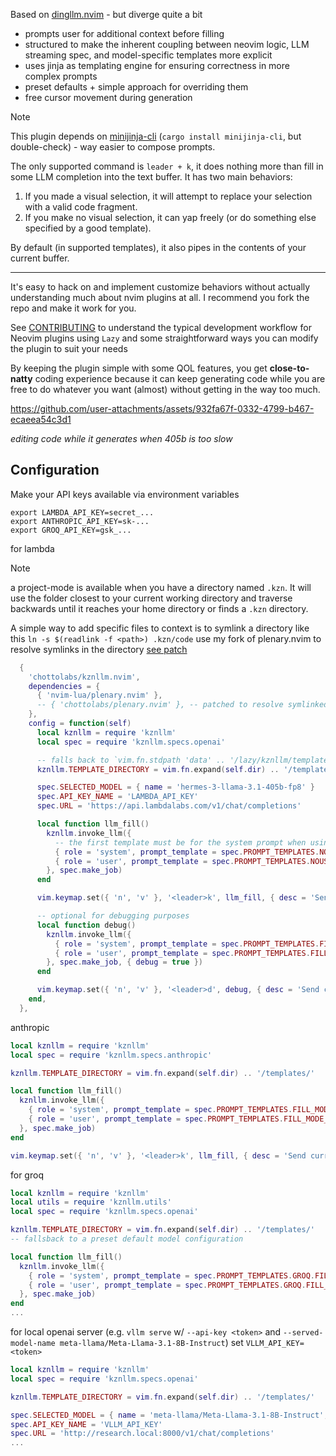 Based on [dingllm.nvim](https://github.com/yacineMTB/dingllm.nvim) - but diverge quite a bit

- prompts user for additional context before filling
- structured to make the inherent coupling between neovim logic, LLM streaming spec, and model-specific templates more explicit
- uses jinja as templating engine for ensuring correctness in more complex prompts
- preset defaults + simple approach for overriding them
- free cursor movement during generation

> [!NOTE]
> This plugin depends on [minijinja-cli](https://github.com/mitsuhiko/minijinja) (`cargo install minijinja-cli`, but double-check) - way easier to compose prompts.

The only supported command is `leader + k`, it does nothing more than fill in some LLM completion into the text buffer. It has two main behaviors:
1. If you made a visual selection, it will attempt to replace your selection with a valid code fragment. 
2. If you make no visual selection, it can yap freely (or do something else specified by a good template).

By default (in supported templates), it also pipes in the contents of your current buffer.

---

It's easy to hack on and implement customize behaviors without actually understanding much about nvim plugins at all. I recommend you fork the repo and make it work for you.

See [CONTRIBUTING](CONTRIBUTING.md) to understand the typical development workflow for Neovim plugins using `Lazy` and some straightforward ways you can modify the plugin to suit your needs

By keeping the plugin simple with some QOL features, you get **close-to-natty** coding experience because it can keep generating code while you are free to do whatever you want (almost) without getting in the way too much.

https://github.com/user-attachments/assets/932fa67f-0332-4799-b467-ecaeea54c3d1

_editing code while it generates when 405b is too slow_

## Configuration

Make your API keys available via environment variables
```
export LAMBDA_API_KEY=secret_...
export ANTHROPIC_API_KEY=sk-...
export GROQ_API_KEY=gsk_...
```

for lambda

> [!NOTE]
> a project-mode is available when you have a directory named `.kzn`. It will
> use the folder closest to your current working directory and traverse backwards
> until it reaches your home directory or finds a `.kzn` directory.
> 
> A simple way to add specific files to context is to symlink a directory like
> this `ln -s $(readlink -f <path>) .kzn/code` use my fork of plenary.nvim to
> resolve symlinks in the directory [see patch](https://github.com/chottolabs/plenary.nvim/commit/7b0bf11bd3c286d6a45d8f5270369626b2ec6505)

```lua
  {
    'chottolabs/kznllm.nvim',
    dependencies = {
      { 'nvim-lua/plenary.nvim' },
      -- { 'chottolabs/plenary.nvim' }, -- patched to resolve symlinked directories
    },
    config = function(self)
      local kznllm = require 'kznllm'
      local spec = require 'kznllm.specs.openai'

      -- falls back to `vim.fn.stdpath 'data' .. '/lazy/kznllm/templates'` when the plugin is not locally installed
      kznllm.TEMPLATE_DIRECTORY = vim.fn.expand(self.dir) .. '/templates/'

      spec.SELECTED_MODEL = { name = 'hermes-3-llama-3.1-405b-fp8' }
      spec.API_KEY_NAME = 'LAMBDA_API_KEY'
      spec.URL = 'https://api.lambdalabs.com/v1/chat/completions'

      local function llm_fill()
        kznllm.invoke_llm({
          -- the first template must be for the system prompt when using anthropic
          { role = 'system', prompt_template = spec.PROMPT_TEMPLATES.NOUS_RESEARCH.FILL_MODE_SYSTEM_PROMPT },
          { role = 'user', prompt_template = spec.PROMPT_TEMPLATES.NOUS_RESEARCH.FILL_MODE_USER_PROMPT },
        }, spec.make_job)
      end

      vim.keymap.set({ 'n', 'v' }, '<leader>k', llm_fill, { desc = 'Send current selection to LLM llm_fill' })

      -- optional for debugging purposes
      local function debug()
        kznllm.invoke_llm({
          { role = 'system', prompt_template = spec.PROMPT_TEMPLATES.FILL_MODE_SYSTEM_PROMPT },
          { role = 'user', prompt_template = spec.PROMPT_TEMPLATES.FILL_MODE_USER_PROMPT },
        }, spec.make_job, { debug = true })
      end

      vim.keymap.set({ 'n', 'v' }, '<leader>d', debug, { desc = 'Send current selection to LLM debug' })
    end,
  },
```

anthropic

```lua
local kznllm = require 'kznllm'
local spec = require 'kznllm.specs.anthropic'

kznllm.TEMPLATE_DIRECTORY = vim.fn.expand(self.dir) .. '/templates/'

local function llm_fill()
  kznllm.invoke_llm({
    { role = 'system', prompt_template = spec.PROMPT_TEMPLATES.FILL_MODE_SYSTEM_PROMPT },
    { role = 'user', prompt_template = spec.PROMPT_TEMPLATES.FILL_MODE_USER_PROMPT },
  }, spec.make_job)
end

vim.keymap.set({ 'n', 'v' }, '<leader>k', llm_fill, { desc = 'Send current selection to LLM llm_fill' })
```

for groq

```lua
local kznllm = require 'kznllm'
local utils = require 'kznllm.utils'
local spec = require 'kznllm.specs.openai'

kznllm.TEMPLATE_DIRECTORY = vim.fn.expand(self.dir) .. '/templates/'
-- fallsback to a preset default model configuration

local function llm_fill()
  kznllm.invoke_llm({
    { role = 'system', prompt_template = spec.PROMPT_TEMPLATES.GROQ.FILL_MODE_SYSTEM_PROMPT },
    { role = 'user', prompt_template = spec.PROMPT_TEMPLATES.GROQ.FILL_MODE_USER_PROMPT },
  }, spec.make_job)
end
...
```

for local openai server
(e.g. `vllm serve` w/ `--api-key <token>` and `--served-model-name meta-llama/Meta-Llama-3.1-8B-Instruct`) set `VLLM_API_KEY=<token>`
```lua
local kznllm = require 'kznllm'
local spec = require 'kznllm.specs.openai'

kznllm.TEMPLATE_DIRECTORY = vim.fn.expand(self.dir) .. '/templates/'

spec.SELECTED_MODEL = { name = 'meta-llama/Meta-Llama-3.1-8B-Instruct', max_tokens = 8192 }
spec.API_KEY_NAME = 'VLLM_API_KEY'
spec.URL = 'http://research.local:8000/v1/chat/completions'
...
```

